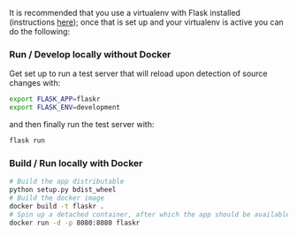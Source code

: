 It is recommended that you use a virtualenv with Flask installed (instructions
[here](http://flask.pocoo.org/docs/1.0/installation/)); once that is set up and your virtualenv is active you can do
the following:
### Run / Develop locally without Docker
Get set up to run a test server that will reload upon detection of source changes with:  
```bash
export FLASK_APP=flaskr
export FLASK_ENV=development
```
and then finally run the test server with:
```bash
flask run
```
### Build / Run locally with Docker
```bash
# Build the app distributable
python setup.py bdist_wheel
# Build the docker image
docker build -t flaskr .
# Spin up a detached container, after which the app should be available at localhost:8080
docker run -d -p 8080:8080 flaskr
```
